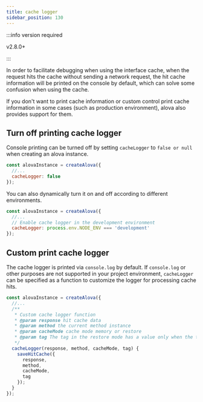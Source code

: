 ```yaml
---
title: cache logger
sidebar_position: 130
---
```


:::info version required

v2.8.0+

:::

In order to facilitate debugging when using the interface cache, when the request hits the cache without sending a network request, the hit cache information will be printed on the console by default, which can solve some confusion when using the cache.

If you don't want to print cache information or custom control print cache information in some cases (such as production environment), alova also provides support for them.

## Turn off printing cache logger

Console printing can be turned off by setting `cacheLogger` to `false or null` when creating an alova instance.

```javascript
const alovaInstance = createAlova({
  //...
  cacheLogger: false
});
```

You can also dynamically turn it on and off according to different environments.

```javascript
const alovaInstance = createAlova({
  //...
  // Enable cache logger in the development environment
  cacheLogger: process.env.NODE_ENV === 'development'
});
```

## Custom print cache logger

The cache logger is printed via `console.log` by default. If `console.log` or other purposes are not supported in your project environment, `cacheLogger` can be specified as a function to customize the logger for processing cache hits.

```javascript
const alovaInstance = createAlova({
  //...
  /**
   * Custom cache logger function
   * @param response hit cache data
   * @param method the current method instance
   * @param cacheMode cache mode memory or restore
   * @param tag The tag in the restore mode has a value only when the tag is set in the corresponding cache
   */
  cacheLogger(response, method, cacheMode, tag) {
    saveHitCache({
      response,
      method,
      cacheMode,
      tag
    });
  }
});
```
